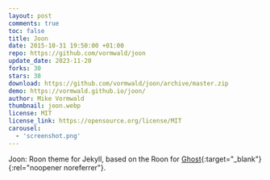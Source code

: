 ```yaml
---
layout: post
comments: true
toc: false
title: Joon
date: 2015-10-31 19:50:00 +01:00
repo: https://github.com/vormwald/joon
update_date: 2023-11-20
forks: 30
stars: 38
download: https://github.com/vormwald/joon/archive/master.zip
demo: https://vormwald.github.io/joon/
author: Mike Vormwald
thumbnail: joon.webp
license: MIT
license_link: https://opensource.org/license/MIT
carousel:
  - 'screenshot.png'
---
```


Joon: Roon theme for Jekyll, based on the Roon for [Ghost](https://github.com/tryghost/roon/){:target="_blank"}{:rel="noopener noreferrer"}.
